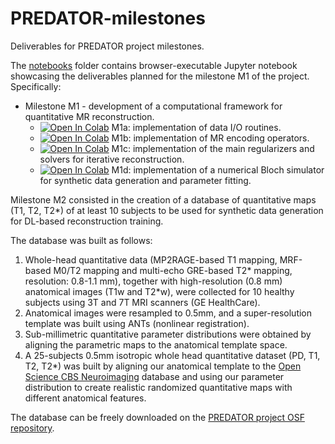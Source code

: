 # PREDATOR-milestones
Deliverables for PREDATOR project milestones.

The [notebooks](https://github.com/INFN-PREDATOR/PREDATOR-milestones/tree/main/notebooks) folder contains browser-executable Jupyter notebook showcasing
the deliverables planned for the milestone M1 of the project. Specifically:

* Milestone M1 - development of a computational framework for quantitative MR reconstruction.
    - <a target="_blank" href="https://colab.research.google.com/github/INFN-PREDATOR/PREDATOR-milestones/blob/main/notebooks/M1a_reading_writing.ipynb"><img src="https://colab.research.google.com/assets/colab-badge.svg" alt="Open In Colab"/></a> M1a: implementation of data I/O routines.
    - <a target="_blank" href="https://colab.research.google.com/github/INFN-PREDATOR/PREDATOR-milestones/blob/main/notebooks/M1b_MR_operators.ipynb"><img src="https://colab.research.google.com/assets/colab-badge.svg" alt="Open In Colab"/></a> M1b: implementation of MR encoding operators.
    - <a target="_blank" href="https://colab.research.google.com/github/INFN-PREDATOR/PREDATOR-milestones/blob/main/notebooks/M1c_iterative_reco.ipynb"><img src="https://colab.research.google.com/assets/colab-badge.svg" alt="Open In Colab"/></a> M1c: implementation of the main regularizers and solvers for iterative reconstruction.
    - <a target="_blank" href="https://colab.research.google.com/github/INFN-PREDATOR/PREDATOR-milestones/blob/main/notebooks/M1d_Bloch_simulator.ipynb"><img src="https://colab.research.google.com/assets/colab-badge.svg" alt="Open In Colab"/></a> M1d: implementation of a numerical Bloch simulator for synthetic data generation and parameter fitting.

Milestone M2 consisted in the creation of a database of quantitative maps (T1, T2, T2*) of at least 10 subjects
to be used for synthetic data generation for DL-based reconstruction training.

The database was built as follows:

1. Whole-head quantitative data (MP2RAGE-based T1 mapping, MRF-based M0/T2 mapping and multi-echo GRE-based T2* mapping, resolution: 0.8-1.1 mm), together with high-resolution (0.8 mm) anatomical images (T1w and T2*w), were collected for 10 healthy subjects using 3T and 7T MRI scanners (GE HealthCare). 
2. Anatomical images were resampled to 0.5mm, and a super-resolution template was built using ANTs (nonlinear registration).
3. Sub-millimetric quantitative parameter distributions were obtained by aligning the parametric maps to the anatomical template space.
4. A 25-subjects 0.5mm isotropic whole head quantitative dataset (PD, T1, T2, T2*) was built by aligning our anatomical template to the [Open Science CBS Neuroimaging](https://www.sciencedirect.com/science/article/pii/S1053811915007612) database and using our parameter distribution to create realistic randomized quantitative maps with different anatomical features.

The database can be freely downloaded on the [PREDATOR project OSF repository](https://osf.io/qkbca/).

